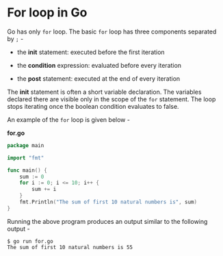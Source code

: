 # For loop in Go
Go has only `for` loop. The basic `for` loop has three components separated by `;` -

  * the **init** statement: executed before the first iteration
  
  * the **condition** expression: evaluated before every iteration
  
  * the **post** statement: executed at the end of every iteration
 
The **init** statement is often a short variable declaration. The variables declared there are visible only in the scope of the `for` statement. The loop stops iterating once the boolean condition evaluates to false.

An example of the `for` loop is given below -

**for.go**

```go
package main

import "fmt"

func main() {
	sum := 0
	for i := 0; i <= 10; i++ {
		sum += i
	}
	fmt.Println("The sum of first 10 natural numbers is", sum)
}

```
Running the above program produces an output similar to the following output -
```    
$ go run for.go
The sum of first 10 natural numbers is 55
```
